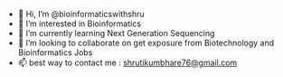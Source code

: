 - 👋 Hi, I’m @bioinformaticswithshru
- 👀 I’m interested in Bioinformatics
- 🌱 I’m currently learning Next Generation Sequencing 
- 💞️ I’m looking to collaborate on get exposure from Biotechnology and Bioinformatics Jobs
- 📫 best way to contact me : shrutikumbhare76@gmail.com

<!---
bioinformaticswithshru/bioinformaticswithshru is a ✨ special ✨ repository because its `README.md` (this file) appears on your GitHub profile.
You can click the Preview link to take a look at your changes.
--->

